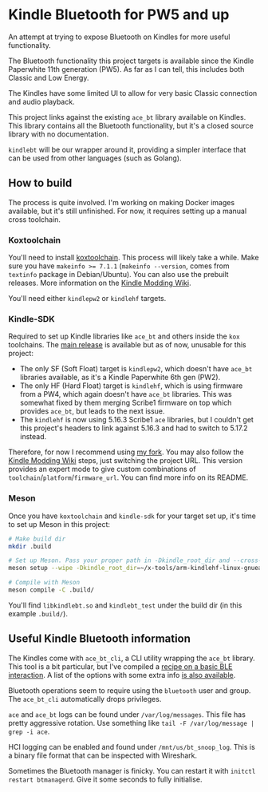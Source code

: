 # Kindle Bluetooth for PW5 and up

An attempt at trying to expose Bluetooth on Kindles for more useful
functionality.

The Bluetooth functionality this project targets is available since the Kindle
Paperwhite 11th generation (PW5). As far as I can tell, this includes both
Classic and Low Energy.

The Kindles have some limited UI to allow for very basic Classic connection and
audio playback.

This project links against the existing `ace_bt` library available on Kindles.
This library contains all the Bluetooth functionality, but it's a closed source
library with no documentation.

`kindlebt` will be our wrapper around it, providing a simpler interface that can
be used from other languages (such as Golang).

## How to build

The process is quite involved. I'm working on making Docker images available,
but it's still unfinished. For now, it requires setting up a manual cross
toolchain.

### Koxtoolchain

You'll need to install [koxtoolchain][]. This process will likely take a while.
Make sure you have `makeinfo >= 7.1.1` (`makeinfo --version`, comes from
`textinfo` package in Debian/Ubuntu). You can also use the prebuilt releases.
More information on the
[Kindle Modding Wiki][Kindle Modding Wiki prerequisites].

You'll need either `kindlepw2` or `kindlehf` targets.

### Kindle-SDK

Required to set up Kindle libraries like `ace_bt` and others inside the `kox`
toolchains. The [main release][kindle-sdk] is available but as of now, unusable
for this project:

* The only SF (Soft Float) target is `kindlepw2`, which doesn't have `ace_bt`
  libraries available, as it's a Kindle Paperwhite 6th gen (PW2).
* The only HF (Hard Float) target is `kindlehf`, which is using firmware from a
  PW4, which again doesn't have `ace_bt` libraries. This was somewhat fixed by
  them merging Scribe1 firmware on top which provides `ace_bt`, but leads to the
  next issue.
* The `kindlehf` is now using 5.16.3 Scribe1 `ace` libraries, but I couldn't get
  this project's headers to link against 5.16.3 and had to switch to 5.17.2
  instead.

Therefore, for now I recommend using [my fork][kindle-sdk fork]. You may also
follow the [Kindle Modding Wiki][Kindle Modding Wiki prerequisites] steps, just
switching the project URL. This version provides an expert mode to give custom
combinations of `toolchain`/`platform`/`firmware_url`. You can find more info on
its README.

### Meson

Once you have `koxtoolchain` and `kindle-sdk` for your target set up, it's time
to set up Meson in this project:

```sh
# Make build dir
mkdir .build

# Set up Meson. Pass your proper path in -Dkindle_root_dir and --cross-file
meson setup --wipe -Dkindle_root_dir=~/x-tools/arm-kindlehf-linux-gnueabihf/arm-kindlehf-linux-gnueabihf/sysroot/ --cross-file ~/x-tools/arm-kindlehf-linux-gnueabihf/meson-crosscompile.txt .build/

# Compile with Meson
meson compile -C .build/
```

You'll find `libkindlebt.so` and `kindlebt_test` under the build dir (in this
example `.build/`).

## Useful Kindle Bluetooth information

The Kindles come with `ace_bt_cli`, a CLI utility wrapping the `ace_bt` library.
This tool is a bit particular, but I've compiled a
[recipe on a basic BLE interaction][ace_bt_cli recipe]. A list of the options
with some extra info [is also available][ace_bt_cli help].

Bluetooth operations seem to require using the `bluetooth` user and group. The
`ace_bt_cli` automatically drops privileges.

`ace` and `ace_bt` logs can be found under `/var/log/messages`. This file has
pretty aggressive rotation. Use something like
`tail -F /var/log/message | grep -i ace`.

HCI logging can be enabled and found under `/mnt/us/bt_snoop_log`. This is a
binary file format that can be inspected with Wireshark.

Sometimes the Bluetooth manager is finicky. You can restart it with
`initctl restart btmanagerd`. Give it some seconds to fully initialise.


[koxtoolchain]: https://github.com/koreader/koxtoolchain
[Kindle Modding Wiki prerequisites]: https://kindlemodding.org/kindle-dev/gtk-tutorial/prerequisites.html
[kindle-sdk]: https://github.com/KindleModding/kindle-sdk
[kindle-sdk fork]: https://github.com/Sighery/kindle-sdk
[ace_bt_cli recipe]: https://github.com/Sighery/kindle-notes/blob/master/bluetooth/kindle_pico_led_recipe.md
[ace_bt_cli help]: https://github.com/Sighery/kindle-notes/blob/master/bluetooth/ace_bt_cli_help.txt
